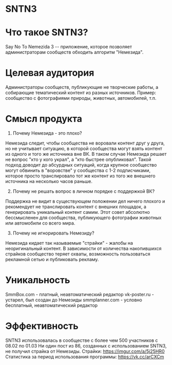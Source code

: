 # SNTN3

# Что такое SNTN3?
Say No To Nemezida 3 -- приложение, которое позволяет администраторам сообществ обходить алгоритм "Немезида".

# Целевая аудитория
 
Администраторы сообществ, публикующие не творческие работы, а собирающие тематический контент из разных источников.
Пример: сообщество с фотографиями природы, животных, автомобилей, т.п.
 
# Смысл продукта
 
1. Почему Немезида - это плохо?
 
Немезида следит, чтобы сообщества не воровали контент друг у друга, но не учитывает ситуацию, в которой сообщества могут взять контент из одного и того же источника вне ВК. В таком случае Немезида решает не вопрос "кто у кого украл", а "кто быстрее опубликовал". Такой подход доводит до абсурдных ситуаций, когда крупное сообщество могут обвинить в "воровстве" у сообщества с 1-2 подписчиками, которое просто транслировало тот же контент из того же внешнего источника на несколько часов раньше.
 
2. Почему не решать вопрос в личном порядке с поддержкой ВК?
 
Поддержка не видит в существующем положении дел ничего плохого и рекомендует не транслировать контент с внешних площадок, а генерировать уникальный контент самим. Этот совет абсолютно бессмысленен для сообщества, публикующего фотографии животных или автомобили со всего мира.
 
3. Почему не игнорировать Немезиду?
 
Немезида кидает так называемые "страйки" - жалобы на неоригинальный контент. В зависимости от количества накопившихся страйков сообщество теряет охваты, возможность пользоваться рекламной сетью и публиковать рекламу.
 
# Уникальность
 
SmmBox.com - платный, неавтоматический редактор
vk-poster.ru - устарел, был создан до Немезиды
smmplanner.com - условно бесплатный, неавтоматический редактор
 
# Эффективность
 
SNTN3 использовалась в сообществе с более чем 500 участников с 08.02 по 01.03
Ни один пост из 86, созданных с использованием SNTN3, не получил страйка от Немезиды.
Страйки: https://imgur.com/a/5j25HR0
Статистика за период использования программы: https://vk.cc/arCXCm
